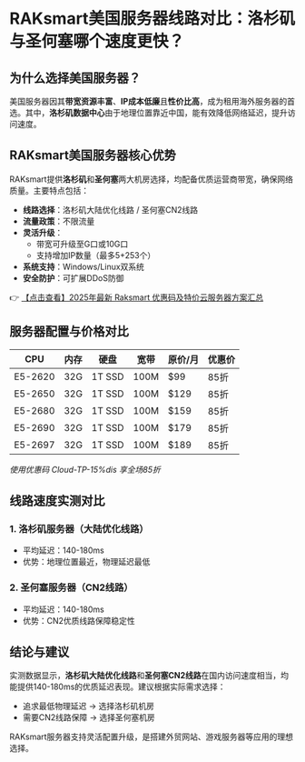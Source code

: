 # RAKsmart美国服务器线路对比：洛杉矶与圣何塞哪个速度更快？

## 为什么选择美国服务器？

美国服务器因其**带宽资源丰富**、**IP成本低廉**且**性价比高**，成为租用海外服务器的首选。其中，**洛杉矶数据中心**由于地理位置靠近中国，能有效降低网络延迟，提升访问速度。

## RAKsmart美国服务器核心优势

RAKsmart提供**洛杉矶**和**圣何塞**两大机房选择，均配备优质运营商带宽，确保网络质量。主要特点包括：

- **线路选择**：洛杉矶大陆优化线路 / 圣何塞CN2线路
- **流量政策**：不限流量
- **灵活升级**：
  - 带宽可升级至G口或10G口
  - 支持增加IP数量（最多5+253个）
- **系统支持**：Windows/Linux双系统
- **安全防护**：可扩展DDoS防御

👉 [【点击查看】2025年最新 Raksmart 优惠码及特价云服务器方案汇总](https://bit.ly/raksmart)

## 服务器配置与价格对比

| CPU        | 内存 | 硬盘     | 宽带 | 原价/月 | 优惠价 |
|------------|------|----------|------|---------|--------|
| E5-2620    | 32G  | 1T SSD   | 100M | $99     | 85折   |
| E5-2650    | 32G  | 1T SSD   | 100M | $129    | 85折   |
| E5-2680    | 32G  | 1T SSD   | 100M | $159    | 85折   |
| E5-2690    | 32G  | 1T SSD   | 100M | $179    | 85折   |
| E5-2697    | 32G  | 1T SSD   | 100M | $189    | 85折   |

*使用优惠码 Cloud-TP-15%dis 享全场85折*

## 线路速度实测对比

### 1. 洛杉矶服务器（大陆优化线路）
- 平均延迟：140-180ms
- 优势：地理位置最近，物理延迟最低

### 2. 圣何塞服务器（CN2线路）
- 平均延迟：140-180ms
- 优势：CN2优质线路保障稳定性

## 结论与建议

实测数据显示，**洛杉矶大陆优化线路**和**圣何塞CN2线路**在国内访问速度相当，均能提供140-180ms的优质延迟表现。建议根据实际需求选择：

- 追求最低物理延迟 → 选择洛杉矶机房
- 需要CN2线路保障 → 选择圣何塞机房

RAKsmart服务器支持灵活配置升级，是搭建外贸网站、游戏服务器等应用的理想选择。